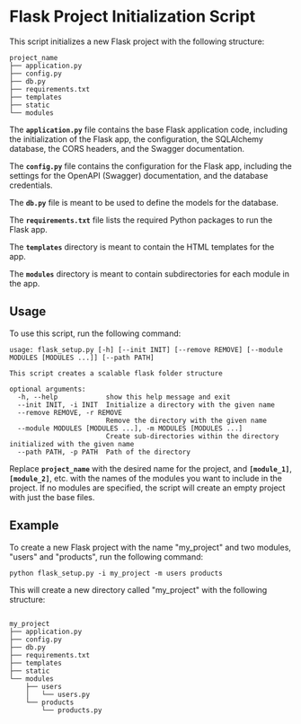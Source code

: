 # **Flask Project Initialization Script**

This script initializes a new Flask project with the following structure:
```
project_name
├── application.py
├── config.py
├── db.py
├── requirements.txt
├── templates
├── static
└── modules
```

The **`application.py`** file contains the base Flask application code, including the initialization of the Flask app, the configuration, the SQLAlchemy database, the CORS headers, and the Swagger documentation.

The **`config.py`** file contains the configuration for the Flask app, including the settings for the OpenAPI (Swagger) documentation, and the database credentials.

The **`db.py`** file is meant to be used to define the models for the database.

The **`requirements.txt`** file lists the required Python packages to run the Flask app.

The **`templates`** directory is meant to contain the HTML templates for the app.

The **`modules`** directory is meant to contain subdirectories for each module in the app.

## **Usage**

To use this script, run the following command:

```
usage: flask_setup.py [-h] [--init INIT] [--remove REMOVE] [--module MODULES [MODULES ...]] [--path PATH]

This script creates a scalable flask folder structure

optional arguments:
  -h, --help            show this help message and exit
  --init INIT, -i INIT  Initialize a directory with the given name
  --remove REMOVE, -r REMOVE
                        Remove the directory with the given name
  --module MODULES [MODULES ...], -m MODULES [MODULES ...]
                        Create sub-directories within the directory initialized with the given name
  --path PATH, -p PATH  Path of the directory

```

Replace **`project_name`** with the desired name for the project, and **`[module_1]`**, **`[module_2]`**, etc. with the names of the modules you want to include in the project. If no modules are specified, the script will create an empty project with just the base files.

## **Example**

To create a new Flask project with the name "my_project" and two modules, "users" and "products", run the following command:

```
python flask_setup.py -i my_project -m users products

```

This will create a new directory called "my_project" with the following structure:

```

my_project
├── application.py
├── config.py
├── db.py
├── requirements.txt
├── templates
├── static
└── modules
    ├── users
    │   └── users.py
    └── products
        └── products.py

```
